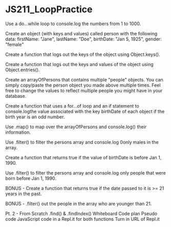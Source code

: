# JS211_LoopPractice

Use a do...while loop to console.log the numbers from 1 to 1000.

Create an object (with keys and values) called person with the following data:
firstName: "Jane",
lastName: "Doe",
birthDate: "Jan 5, 1925",
gender: "female"

Create a function that logs out the keys of the object using Object.keys().

Create a function that logs out the keys and values of the object using Object.entries().

Create an arrayOfPersons that contains multiple "people" objects. You can simply copy/paste the person object you made above multiple times. Feel free to change the values to reflect multiple people you might have in your database.

Create a function that uses a for...of loop and an if statement to console.logthe value associated with the key birthDate of each object if the birth year is an odd number.

Use .map() to map over the arrayOfPersons and console.log() their information.

Use .filter() to filter the persons array and console.log 0only males in the array.

Create a function that returns true if the value of birthDate is before Jan 1, 1990.

Use .filter() to filter the persons array and console.log only people that were born before Jan 1, 1990.

BONUS - Create a function that returns true if the date passed to it is >= 21 years in the past.

BONUS - .filter() out the people in the array who are younger than 21.

Pt. 2 - From Scratch .find() & .findIndex()
Whiteboard
Code plan
Pseudo code
JavaScript code in a Repl.it for both functions
Turn in URL of Repl.it
